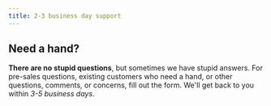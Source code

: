 ```yaml
---
title: 2-3 business day support
---
```


## Need a hand?

**There are no stupid questions**, but sometimes we have stupid answers.
For pre-sales questions, existing customers who need a hand, or other questions, comments, or concerns, fill out the form.
We'll get back to you within _3-5 business days_.
